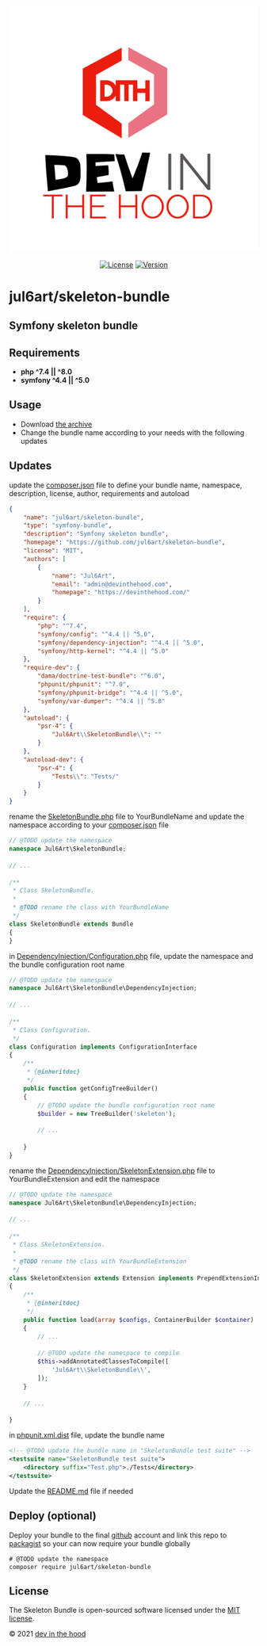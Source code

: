 <p align="center">
    <a href="https://devinthehood.com"><img src="https://github.com/jul6art/symfony-skeleton/blob/master/assets/img/devinthehood.png?raw=true" alt="logo dev in the hood"></a>
</p>

<p align="center">
    <a href="https://opensource.org/licenses/MIT" target="_blank"><img src="https://img.shields.io/badge/License-MIT-yellow.svg" alt="License"></a>
    <a href="https://github.com/jul6art/symfony-skeleton" target="_blank"><img src="https://img.shields.io/static/v1?label=stable&message=v1&color=green" alt="Version"></a>
</p>

jul6art/skeleton-bundle
=======================
Symfony skeleton bundle
-----------------------

Requirements
------------

* **php ^7.4 || ^8.0**
* **symfony ^4.4 || ^5.0**

Usage
-----

* Download [the archive](https://github.com/jul6art/skeleton-bundle/archive/master.zip)
* Change the bundle name according to your needs with the following updates

Updates
-------

update the [composer.json](https://github.com/jul6art/skeleton-bundle/blob/master/composer.json) file to define your bundle name, namespace, description, license, author, requirements and autoload

```json
{
    "name": "jul6art/skeleton-bundle",
    "type": "symfony-bundle",
    "description": "Symfony skeleton bundle",
    "homepage": "https://github.com/jul6art/skeleton-bundle",
    "license": "MIT",
    "authors": [
        {
            "name": "Jul6Art",
            "email": "admin@devinthehood.com",
            "homepage": "https://devinthehood.com/"
        }
    ],
    "require": {
        "php": "^7.4",
        "symfony/config": "^4.4 || ^5.0",
        "symfony/dependency-injection": "^4.4 || ^5.0",
        "symfony/http-kernel": "^4.4 || ^5.0"
    },
    "require-dev": {
        "dama/doctrine-test-bundle": "^6.0",
        "phpunit/phpunit": "^7.0",
        "symfony/phpunit-bridge": "^4.4 || ^5.0",
        "symfony/var-dumper": "^4.4 || ^5.0"
    },
    "autoload": {
        "psr-4": {
            "Jul6Art\\SkeletonBundle\\": ""
        }
    },
    "autoload-dev": {
        "psr-4": {
            "Tests\\": "Tests/"
        }
    }
}
```

rename the [SkeletonBundle.php](https://github.com/jul6art/skeleton-bundle/blob/master/SkeletonBundle.php) file to YourBundleName and update the namespace 
according to your [composer.json](https://github.com/jul6art/skeleton-bundle/blob/master/composer.json) file

```php
// @TODO update the namespace
namespace Jul6Art\SkeletonBundle;

// ...

/**
 * Class SkeletonBundle.
 * 
 * @TODO rename the class with YourBundleName
 */
class SkeletonBundle extends Bundle
{
}
```

in [DependencyInjection/Configuration.php](https://github.com/jul6art/skeleton-bundle/blob/master/DependencyInjection/Configuration.php) file, update the namespace and the bundle configuration root name

```php
// @TODO update the namespace
namespace Jul6Art\SkeletonBundle\DependencyInjection;

// ...

/**
 * Class Configuration.
 */
class Configuration implements ConfigurationInterface
{
    /**
     * {@inheritdoc}
     */
    public function getConfigTreeBuilder()
    {
        // @TODO update the bundle configuration root name
        $builder = new TreeBuilder('skeleton');

        // ...

    }
}
```

rename the [DependencyInjection/SkeletonExtension.php](https://github.com/jul6art/skeleton-bundle/blob/master/DependencyInjection/SkeletonExtension.php) file to YourBundleExtension and edit the namespace 


```php
// @TODO update the namespace
namespace Jul6Art\SkeletonBundle\DependencyInjection;

// ...

/**
 * Class SkeletonExtension.
 *
 * @TODO rename the class with YourBundleExtension
 */
class SkeletonExtension extends Extension implements PrependExtensionInterface
{
    /**
     * {@inheritdoc}
     */
    public function load(array $configs, ContainerBuilder $container)
    {
        // ...

        // @TODO update the namespace to compile
        $this->addAnnotatedClassesToCompile([
            'Jul6Art\\SkeletonBundle\\',
        ]);
    }

    // ...

}
```

in [phpunit.xml.dist](https://github.com/jul6art/skeleton-bundle/blob/master/phpunit.xml.dist) file, update the bundle name

```xml
<!-- @TODO update the bundle name in "SkeletonBundle test suite" -->
<testsuite name="SkeletonBundle test suite">
    <directory suffix="Test.php">./Tests</directory>
</testsuite>
```

Update the [README.md](https://github.com/jul6art/skeleton-bundle/blob/master/README.md) file if needed

Deploy (optional)
-----------------

Deploy your bundle to the final [github](https://github.com/) account and link this repo to [packagist](https://packagist.org/) so your can now require your bundle globally

```shell
# @TODO update the namespace 
composer require jul6art/skeleton-bundle
```

License
-------

The Skeleton Bundle is open-sourced software licensed under the [MIT license](https://opensource.org/licenses/MIT).

&copy; 2021 [dev in the hood](https://devinthehood.com)
